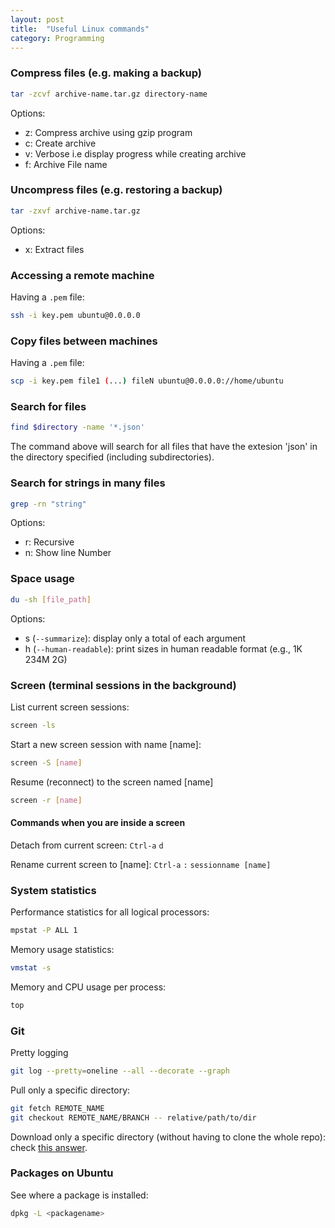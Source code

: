 ```yaml
---
layout: post
title:  "Useful Linux commands"
category: Programming
---
```


<!-- # Useful linux commands -->

### Compress files (e.g. making a backup)
```bash
tar -zcvf archive-name.tar.gz directory-name
```
Options:

- z: Compress archive using gzip program
- c: Create archive
- v: Verbose i.e display progress while creating archive
- f: Archive File name

### Uncompress files (e.g. restoring a backup)
```bash
tar -zxvf archive-name.tar.gz
```
Options:

- x: Extract files


### Accessing a remote machine
Having a `.pem` file:
```bash
ssh -i key.pem ubuntu@0.0.0.0
```


### Copy files between machines
Having a `.pem` file:
```bash
scp -i key.pem file1 (...) fileN ubuntu@0.0.0.0://home/ubuntu
```


### Search for files

```bash
find $directory -name '*.json'
```
The command above will search for all files that have the extesion 'json' in the directory specified (including subdirectories).


### Search for strings in many files
```bash
grep -rn "string"
```
Options:

- r: Recursive
- n: Show line Number


### Space usage
```bash
du -sh [file_path]
```
Options:

- s (`--summarize`): display only a total of each argument
- h (`--human-readable`): print sizes in human readable format (e.g., 1K 234M 2G)


### Screen (terminal sessions in the background)

List current screen sessions:
```bash
screen -ls
```

Start a new screen session with name [name]:
```bash
screen -S [name]
```

Resume (reconnect) to the screen named [name]
```bash
screen -r [name]
```

#### Commands when you are inside a screen

Detach from current screen:
`Ctrl-a` `d`

Rename current screen to [name]:
`Ctrl-a` `:` `sessionname [name]`


### System statistics

Performance statistics for all logical processors:
```bash
mpstat -P ALL 1
```

Memory usage statistics:
```bash
vmstat -s
```

Memory and CPU usage per process:
```bash
top
```

### Git

Pretty logging
```bash
git log --pretty=oneline --all --decorate --graph
```

Pull only a specific directory:
```bash
git fetch REMOTE_NAME
git checkout REMOTE_NAME/BRANCH -- relative/path/to/dir
```

Download only a specific directory (without having to clone the whole repo):
check [this answer](https://stackoverflow.com/a/18194523/5103881).


### Packages on Ubuntu

See where a package is installed:
```bash
dpkg -L <packagename>
```
